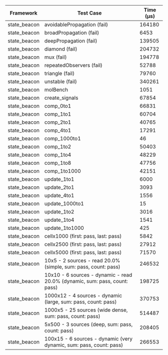 | Framework | Test Case | Time (μs) |
| --- | --- | --- |
| state_beacon | avoidablePropagation (fail) | 164180 |
| state_beacon | broadPropagation (fail) | 6453 |
| state_beacon | deepPropagation (fail) | 139505 |
| state_beacon | diamond (fail) | 204732 |
| state_beacon | mux (fail) | 194778 |
| state_beacon | repeatedObservers (fail) | 52788 |
| state_beacon | triangle (fail) | 79760 |
| state_beacon | unstable (fail) | 340261 |
| state_beacon | molBench | 1051 |
| state_beacon | create_signals | 67854 |
| state_beacon | comp_0to1 | 66831 |
| state_beacon | comp_1to1 | 60704 |
| state_beacon | comp_2to1 | 40765 |
| state_beacon | comp_4to1 | 17291 |
| state_beacon | comp_1000to1 | 46 |
| state_beacon | comp_1to2 | 50403 |
| state_beacon | comp_1to4 | 48229 |
| state_beacon | comp_1to8 | 47756 |
| state_beacon | comp_1to1000 | 42151 |
| state_beacon | update_1to1 | 6000 |
| state_beacon | update_2to1 | 3093 |
| state_beacon | update_4to1 | 1556 |
| state_beacon | update_1000to1 | 15 |
| state_beacon | update_1to2 | 3016 |
| state_beacon | update_1to4 | 1541 |
| state_beacon | update_1to1000 | 425 |
| state_beacon | cellx1000 (first: pass, last: pass) | 5842 |
| state_beacon | cellx2500 (first: pass, last: pass) | 27912 |
| state_beacon | cellx5000 (first: pass, last: pass) | 71570 |
| state_beacon | 10x5 - 2 sources - read 20.0% (simple, sum: pass, count: pass) | 246532 |
| state_beacon | 10x10 - 6 sources - dynamic - read 20.0% (dynamic, sum: pass, count: pass) | 198725 |
| state_beacon | 1000x12 - 4 sources - dynamic (large, sum: pass, count: pass) | 370753 |
| state_beacon | 1000x5 - 25 sources (wide dense, sum: pass, count: pass) | 514487 |
| state_beacon | 5x500 - 3 sources (deep, sum: pass, count: pass) | 208405 |
| state_beacon | 100x15 - 6 sources - dynamic (very dynamic, sum: pass, count: pass) | 266553 |

